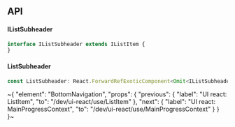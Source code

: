 

## API

#### IListSubheader

```ts
interface IListSubheader extends IListItem {
}
```

#### ListSubheader

```ts
const ListSubheader: React.ForwardRefExoticComponent<Omit<IListSubheader, "ref"> & React.RefAttributes<unknown>>;
```


~{
  "element": "BottomNavigation",
  "props": {
    "previous": {
      "label": "UI react: ListItem",
      "to": "/dev/ui-react/use/ListItem"
    },
    "next": {
      "label": "UI react: MainProgressContext",
      "to": "/dev/ui-react/use/MainProgressContext"
    }
  }
}~
